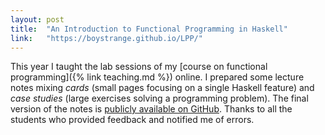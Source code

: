 ```yaml
---
layout: post
title:  "An Introduction to Functional Programming in Haskell"
link:   "https://boystrange.github.io/LPP/"
---
```


This year I taught the lab sessions of my [course on functional
programming]({% link teaching.md %}) online. I prepared some lecture
notes mixing *cards* (small pages focusing on a single Haskell
feature) and *case studies* (large exercises solving a programming
problem). The final version of the notes is [publicly available on
GitHub](https://boystrange.github.io/LPP/). Thanks to all the
students who provided feedback and notified me of errors.
